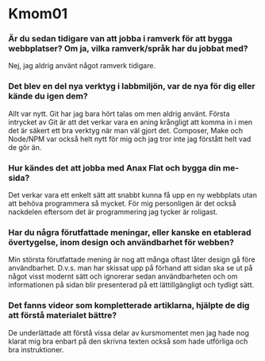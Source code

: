 Kmom01
===============================

### Är du sedan tidigare van att jobba i ramverk för att bygga webbplatser? Om ja, vilka ramverk/språk har du jobbat med?
Nej, jag aldrig använt något ramverk tidigare.

### Det blev en del nya verktyg i labbmiljön, var de nya för dig eller kände du igen dem?
Allt var nytt. Git har jag bara hört talas om men aldrig använt. Första
intrycket av Git är att det verkar vara en aning krångligt att komma in i men
det är säkert ett bra verktyg när man väl gjort det. Composer, Make och Node/NPM
var också helt nytt för mig och jag tror inte jag förstått helt vad de gör än.

### Hur kändes det att jobba med Anax Flat och bygga din me-sida?
Det verkar vara ett enkelt sätt att snabbt kunna få upp en ny webbplats utan att
behöva programmera så mycket. För mig personligen är det också nackdelen eftersom
det är programmering jag tycker är roligast.

### Har du några förutfattade meningar, eller kanske en etablerad övertygelse, inom design och användbarhet för webben?
Min största förutfattade mening är nog att många oftast låter design gå före
användbarhet. D.v.s. man har skissat upp på förhand att sidan ska se ut på något
visst modernt sätt och ignorerar sedan användbarheten och om informationen på
sidan blir presenterad på ett lättillgängligt och tydligt sätt.

### Det fanns videor som kompletterade artiklarna, hjälpte de dig att förstå materialet bättre?
De underlättade att förstå vissa delar av kursmomentet men jag hade nog klarat
mig bra enbart på den skrivna texten också som hade utförliga och bra
instruktioner.

